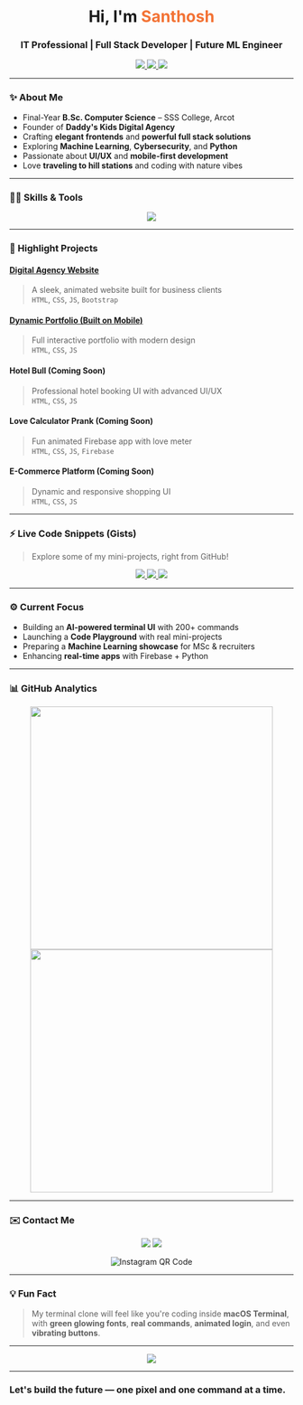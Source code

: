

<h1 align="center">Hi, I'm <span style="color:#f37335;">Santhosh</span></h1>
<h3 align="center">IT Professional | Full Stack Developer | Future ML Engineer</h3>

<p align="center">
  <a href="https://github.com/santhosh200429">
    <img src="https://img.shields.io/github/followers/santhosh200429?label=Followers&logo=github&style=for-the-badge&color=f37335">
  </a>
  <a href="https://santhosh200429.github.io/portfolioo/">
    <img src="https://img.shields.io/badge/Portfolio-Visit Now-f37335?style=for-the-badge&logo=firefox&logoColor=white">
  </a>
  <a href="https://instagram.com/sxndy.hub">
    <img src="https://img.shields.io/badge/@sxndy.hub-Instagram-f37335?style=for-the-badge&logo=instagram&logoColor=white">
  </a>
</p>

---

### ✨ About Me

- Final-Year **B.Sc. Computer Science** – SSS College, Arcot  
- Founder of **Daddy's Kids Digital Agency**  
- Crafting **elegant frontends** and **powerful full stack solutions**  
- Exploring **Machine Learning**, **Cybersecurity**, and **Python**  
- Passionate about **UI/UX** and **mobile-first development**  
- Love **traveling to hill stations** and coding with nature vibes  

---

### 🧑‍💻 Skills & Tools

<p align="center">
  <img src="https://skillicons.dev/icons?i=html,css,js,bootstrap,tailwind,react,nextjs,python,flask,firebase,mysql,sqlite,git,github,vscode,figma" />
</p>

---

### 🚀 Highlight Projects

#### [Digital Agency Website](https://santhosh200429.github.io/digital-agency/)
> A sleek, animated website built for business clients  
> `HTML`, `CSS`, `JS`, `Bootstrap`

#### [Dynamic Portfolio (Built on Mobile)](https://portfolio-03xe.onrender.com/)
> Full interactive portfolio with modern design  
> `HTML`, `CSS`, `JS`

#### Hotel Bull (Coming Soon)
> Professional hotel booking UI with advanced UI/UX  
> `HTML`, `CSS`, `JS`

#### Love Calculator Prank (Coming Soon)
> Fun animated Firebase app with love meter  
> `HTML`, `CSS`, `JS`, `Firebase`

#### E-Commerce Platform (Coming Soon)
> Dynamic and responsive shopping UI  
> `HTML`, `CSS`, `JS`

---

### ⚡ Live Code Snippets (Gists)

> Explore some of my mini-projects, right from GitHub!

<p align="center">
  <a href="https://codepen.io/sxndyhub/full/EXAMPLE1" target="_blank">
    <img src="https://img.shields.io/badge/Live%20Preview-Calculator-orange?style=for-the-badge&logo=codepen" />
  </a>
  <a href="https://jsfiddle.net/sxndyhub/EXAMPLE2" target="_blank">
    <img src="https://img.shields.io/badge/Live%20Preview-Todo%20App-orange?style=for-the-badge&logo=jsfiddle" />
  </a>
  <a href="https://codepen.io/sxndyhub/full/EXAMPLE3" target="_blank">
    <img src="https://img.shields.io/badge/Live%20Preview-Responsive%20Landing%20Page-orange?style=for-the-badge&logo=codepen" />
  </a>
</p>

---

### ⚙️ Current Focus

- Building an **AI-powered terminal UI** with 200+ commands  
- Launching a **Code Playground** with real mini-projects  
- Preparing a **Machine Learning showcase** for MSc & recruiters  
- Enhancing **real-time apps** with Firebase + Python  

---

### 📊 GitHub Analytics

<p align="center">
  <img src="https://github-readme-stats.vercel.app/api?username=santhosh200429&show_icons=true&theme=swift&hide_border=true&border_radius=10" width="430"/>
  <img src="https://github-readme-streak-stats.herokuapp.com/?user=santhosh200429&theme=swift&hide_border=true&border_radius=10" width="430"/>
</p>

---

### ✉️ Contact Me

<p align="center">
  <a href="mailto:santhoshcodehub@gmail.com"><img src="https://img.shields.io/badge/Gmail-Contact Me-f37335?style=for-the-badge&logo=gmail&logoColor=white" /></a>
  <a href="https://www.instagram.com/sxndy.hub"><img src="https://img.shields.io/badge/Instagram-%40sxndy.hub-f37335?style=for-the-badge&logo=instagram&logoColor=white" /></a>
</p>

<p align="center">
  <img src="https://api.qrserver.com/v1/create-qr-code/?data=https://www.instagram.com/sxndy.hub&size=150x150" alt="Instagram QR Code" />
</p>

---

### 💡 Fun Fact
> My terminal clone will feel like you're coding inside **macOS Terminal**, with **green glowing fonts**, **real commands**, **animated login**, and even **vibrating buttons**.

---

<p align="center">
  <img src="https://komarev.com/ghpvc/?username=santhosh200429&label=Profile+Views&color=f37335" />
</p>

---

### Let's build the future — one pixel and one command at a time.

